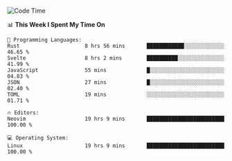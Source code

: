 <!-- [![Top Langs](https://github-readme-stats.vercel.app/api/top-langs/?username=gagahsyuja&theme=dracula&hide_border=true&border_radius=7)](https://github.com/anuraghazra/github-readme-stats) -->

<!--START_SECTION:waka-->
![Code Time](http://img.shields.io/badge/Code%20Time-495%20hrs%2032%20mins-blue)

📊 **This Week I Spent My Time On** 

```text
💬 Programming Languages: 
Rust                     8 hrs 56 mins       ████████████░░░░░░░░░░░░░   46.65 % 
Svelte                   8 hrs 2 mins        ██████████░░░░░░░░░░░░░░░   41.99 % 
JavaScript               55 mins             █░░░░░░░░░░░░░░░░░░░░░░░░   04.83 % 
JSON                     27 mins             █░░░░░░░░░░░░░░░░░░░░░░░░   02.40 % 
TOML                     19 mins             ░░░░░░░░░░░░░░░░░░░░░░░░░   01.71 % 

🔥 Editors: 
Neovim                   19 hrs 9 mins       █████████████████████████   100.00 % 

💻 Operating System: 
Linux                    19 hrs 9 mins       █████████████████████████   100.00 % 
```


<!--END_SECTION:waka-->
